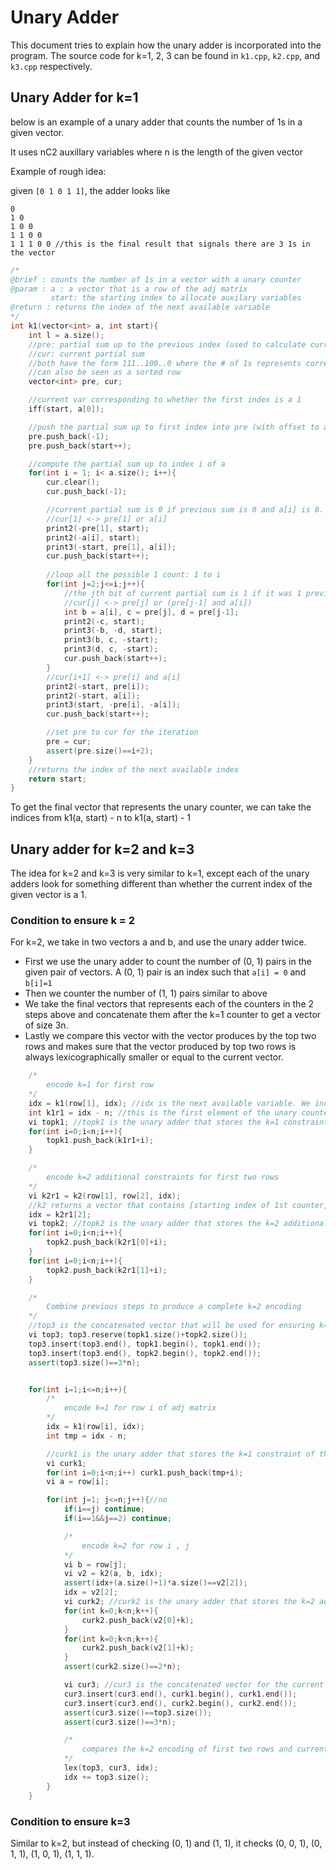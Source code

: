 # Unary Adder
This document tries to explain how the unary adder is incorporated into the program. 
The source code for k=1, 2, 3 can be found in `k1.cpp`, `k2.cpp`, and `k3.cpp` respectively. 
## Unary Adder for k=1
below is an example of a unary adder that counts the number of 1s in a given vector. 

It uses nC2 auxillary variables where n is the length of the given vector 

Example of rough idea: 

given `[0 1 0 1 1]`, the adder looks like
```
0
1 0
1 0 0
1 1 0 0
1 1 1 0 0 //this is the final result that signals there are 3 1s in the vector
```
```cpp
/*
@brief : counts the number of 1s in a vector with a unary counter
@param : a : a vector that is a row of the adj matrix
         start: the starting index to allocate auxilary variables
@return : returns the index of the next available variable
*/
int k1(vector<int> a, int start){
    int l = a.size();
    //pre: partial sum up to the previous index (used to calculate current partial sum)
    //cur: current partial sum
    //both have the form 111..100..0 where the # of 1s represents correspond to the number of ones up to the current index
    //can also be seen as a sorted row
    vector<int> pre, cur;

    //current var corresponding to whether the first index is a 1
    iff(start, a[0]);

    //push the partial sum up to first index into pre (with offset to avoid using index 0 of pre)
    pre.push_back(-1);
    pre.push_back(start++);

    //compute the partial sum up to index i of a
    for(int i = 1; i< a.size(); i++){
        cur.clear();
        cur.push_back(-1);

        //current partial sum is 0 if previous sum is 0 and a[i] is 0. 
        //cur[1] <-> pre[1] or a[i]
        print2(-pre[1], start);
        print2(-a[i], start);
        print3(-start, pre[1], a[i]);
        cur.push_back(start++);
        
        //loop all the possible 1 count: 1 to i
        for(int j=2;j<=i;j++){
            //the jth bit of current partial sum is 1 if it was 1 previously or it was 1 in the j-1th bit and a[i] is 1
            //cur[j] <-> pre[j] or (pre[j-1] and a[i])
            int b = a[i], c = pre[j], d = pre[j-1];
            print2(-c, start);
            print3(-b, -d, start);
            print3(b, c, -start);
            print3(d, c, -start);
            cur.push_back(start++);
        }
        //cur[i+1] <-> pre[i] and a[i]
        print2(-start, pre[i]);
        print2(-start, a[i]);
        print3(start, -pre[i], -a[i]);
        cur.push_back(start++);

        //set pre to cur for the iteration
        pre = cur;
        assert(pre.size()==i+2);
    }
    //returns the index of the next available index
    return start;
}
```
To get the final vector that represents the unary counter, we can take the indices from k1(a, start) - n to k1(a, start) - 1

## Unary adder for k=2 and k=3
The idea for k=2 and k=3 is very similar to k=1, except each of the unary adders look for something different than whether the current index of the given vector is a 1. 

### Condition to ensure k = 2
For k=2, we take in two vectors a and b,  and use the unary adder twice. 
- First we use the unary adder to count the number of (0, 1) pairs in the given pair of vectors. A (0, 1) pair is an index such that `a[i] = 0` and `b[i]=1`
- Then we counter the number of (1, 1) pairs similar to above
- We take the final vectors that represents each of the counters in the 2 steps above and concatenate them after the k=1 counter to get a vector of size 3n. 
- Lastly we compare this vector with the vector produces by the top two rows and makes sure that the vector produced by top two rows is always lexicographically smaller or equal to the current vector. 
```cpp
    /*
        encode k=1 for first row
    */
    idx = k1(row[1], idx); //idx is the next available variable. We increase it after encoding k1 for first row of adj matrix
    int k1r1 = idx - n; //this is the first element of the unary counter
    vi topk1; //topk1 is the unary adder that stores the k=1 constraint of the 1st row. 
    for(int i=0;i<n;i++){
        topk1.push_back(k1r1+i);
    }

    /*
        encode k=2 additional constraints for first two rows
    */
    vi k2r1 = k2(row[1], row[2], idx); 
    //k2 returns a vector that contains [starting index of 1st counter, starting index of 2nd counter, index of next available variable]
    idx = k2r1[2];
    vi topk2; //topk2 is the unary adder that stores the k=2 additional constraint of row 1, 2. 
    for(int i=0;i<n;i++){
        topk2.push_back(k2r1[0]+i);
    }
    for(int i=0;i<n;i++){
        topk2.push_back(k2r1[1]+i);
    }

    /*
        Combine previous steps to produce a complete k=2 encoding
    */
    //top3 is the concatenated vector that will be used for ensuring k=2. It's topk1 concatenated with topk2
    vi top3; top3.reserve(topk1.size()+topk2.size());
    top3.insert(top3.end(), topk1.begin(), topk1.end());
    top3.insert(top3.end(), topk2.begin(), topk2.end());
    assert(top3.size()==3*n);


    for(int i=1;i<=n;i++){
        /*
            encode k=1 for row i of adj matrix
        */
        idx = k1(row[i], idx);
        int tmp = idx - n;

        //curk1 is the unary adder that stores the k=1 constraint of the current row. 
        vi curk1;
        for(int i=0;i<n;i++) curk1.push_back(tmp+i);
        vi a = row[i];

        for(int j=1; j<=n;j++){//no
            if(i==j) continue;
            if(i==1&&j==2) continue;

            /*
                encode k=2 for row i , j
            */
            vi b = row[j];
            vi v2 = k2(a, b, idx);
            assert(idx+(a.size()+1)*a.size()==v2[2]);
            idx = v2[2];
            vi curk2; //curk2 is the unary adder that stores the k=2 additional constraint of the current pair (a, b). 
            for(int k=0;k<n;k++){
                curk2.push_back(v2[0]+k);
            }
            for(int k=0;k<n;k++){
                curk2.push_back(v2[1]+k); 
            }
            assert(curk2.size()==2*n);

            vi cur3; //cur3 is the concatenated vector for the current pair that will be used for k=2
            cur3.insert(cur3.end(), curk1.begin(), curk1.end());
            cur3.insert(cur3.end(), curk2.begin(), curk2.end());
            assert(cur3.size()==top3.size());
            assert(cur3.size()==3*n);

            /*
                compares the k=2 encoding of first two rows and current pair of rows. 
            */
            lex(top3, cur3, idx);
            idx += top3.size();
        }
    }
```

### Condition to ensure k=3
Similar to k=2, but instead of checking (0, 1) and (1, 1), it checks (0, 0, 1), (0, 1, 1), (1, 0, 1), (1, 1, 1). 